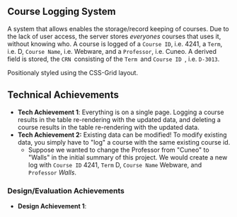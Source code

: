 ## Course Logging System

A system that allows enables the storage/record keeping of courses. Due to the lack of user access, the server stores *everyones* courses that uses it, without knowing who. A course is logged of a `Course ID`, i.e. 4241, a `Term`, i.e. D, `Course Name`, i.e. Webware, and a `Professor`, i.e. Cuneo. A derived field is stored, the  `CRN `consisting of the `Term `and `Course ID `, i.e. `D-3013`.

Positionaly styled using the CSS-Grid layout. 

## Technical Achievements

- **Tech Achievement 1**: Everything is on a single page. Logging a course results in the table re-rendering with the updated data, and deleting a course results in the table re-rendering with the updated data.
- **Tech Achievement 2:** Existing data can be modified! To modify existing data, you simply have to "log" a course with the same existing course id.
  - Suppose we wanted to change the Professor from "Cuneo" to "Walls" in the initial summary of this project. We would create a new log with `Course ID` 4241, `Term` D, `Course Name` Webware, and `Professor` *Walls*. 

### Design/Evaluation Achievements

- **Design Achievement 1**:
